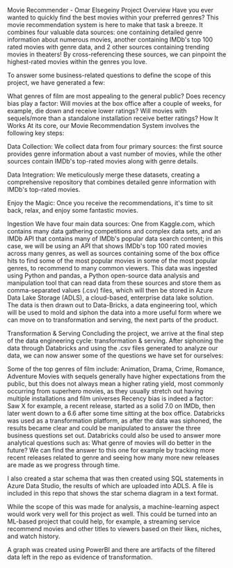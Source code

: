 
Movie Recommender - Omar Elsegeiny
Project Overview
Have you ever wanted to quickly find the best movies within your preferred genres? This movie recommendation system is here to make that task a breeze. It combines four valuable data sources: one containing detailed genre information about numerous movies, another containing IMDb's top 100 rated movies with genre data, and 2 other sources containing trending movies in theaters! By cross-referencing these sources, we can pinpoint the highest-rated movies within the genres you love.

To answer some business-related questions to define the scope of this project, we have generated a few:

What genres of film are most appealing to the general public?
Does recency bias play a factor: Will movies at the box office after a couple of weeks, for example, die down and receive lower ratings?
Will movies with sequels/more than a standalone installation receive better ratings?
How It Works
At its core, our Movie Recommendation System involves the following key steps:

Data Collection: We collect data from four primary sources: the first source provides genre information about a vast number of movies, while the other sources contain IMDb's top-rated movies along with genre details.

Data Integration: We meticulously merge these datasets, creating a comprehensive repository that combines detailed genre information with IMDb's top-rated movies.

Enjoy the Magic: Once you receive the recommendations, it's time to sit back, relax, and enjoy some fantastic movies.

Ingestion
We have four main data sources: One from Kaggle.com, which contains many data gathering competitions and complex data sets, and an IMDb API that contains many of IMDb's popular data search content; in this case, we will be using an API that shows IMDb's top 100 rated movies across many genres, as well as sources containing some of the box office hits to find some of the most popular movies in some of the most popular genres, to recommend to many common viewers. This data was ingested using Python and pandas, a Python open-source data analysis and manipulation tool that can read data from these sources and store them as comma-separated values (.csv) files, which will then be stored in Azure Data Lake Storage (ADLS), a cloud-based, enterprise data lake solution. The data is then drawn out to Data-Bricks, a data engineering tool, which will be used to mold and siphon the data into a more useful form where we can move on to transformation and serving, the next parts of the product.

Transformation & Serving
Concluding the project, we arrive at the final step of the data engineering cycle: transformation & serving. After siphoning the data through Databricks and using the .csv files generated to analyze our data, we can now answer some of the questions we have set for ourselves:

Some of the top genres of film include: Animation, Drama, Crime, Romance, Adventure
Movies with sequels generally have higher expectations from the public, but this does not always mean a higher rating yield, most commonly occurring from superhero movies, as they usually stretch out having multiple installations and film universes
Recency bias is indeed a factor: Saw X for example, a recent release, started as a solid 7.0 on IMDb, then later went down to a 6.6 after some time sitting at the box office.
Databricks was used as a transformation platform, as after the data was siphoned, the results became clear and could be manipulated to answer the three business questions set out. Databricks could also be used to answer more analytical questions such as: What genre of movies will do better in the future? We can find the answer to this one for example by tracking more recent releases related to genre and seeing how many more new releases are made as we progress through time.

I also created a star schema that was then created using SQL statements in Azure Data Studio, the results of which are uploaded into ADLS. A file is included in this repo that shows the star schema diagram in a text format.

While the scope of this was made for analysis, a machine-learning aspect would work very well for this project as well. This could be turned into an ML-based project that could help, for example, a streaming service recommend movies and other titles to viewers based on their likes, niches, and watch history.

A graph was created using PowerBI and there are artifacts of the filtered data left in the repo as evidence of transformation.
